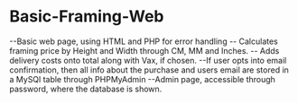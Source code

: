 # Basic-Framing-Web
--Basic web page, using HTML and PHP for error handling
-- Calculates framing price by Height and Width through CM, MM and Inches.
-- Adds delivery costs onto total along with Vax, if chosen.
--If user opts into email confirmation, then all info about the purchase and users email are stored in a MySQl table through PHPMyAdmin
--Admin page, accessible through password, where the database is shown.
